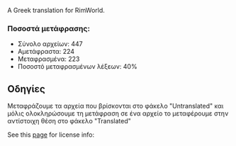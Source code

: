 A Greek translation for RimWorld.

### Ποσοστά μετάφρασης:
* Σύνολο αρχείων: 447
* Αμετάφραστα: 224
* Μεταφρασμένα: 223
* Ποσοστό μεταφρασμένων λέξεων: 40%

## Οδηγίες
Μεταφράζουμε τα αρχεία που βρίσκονται στο φάκελο "Untranslated" και μόλις ολοκληρώσουμε τη μετάφραση σε ένα αρχείο το μεταφέρουμε στην αντίστοιχη θέση στο φάκελο "Translated"


See this [page](http://ludeon.com/forums/index.php?topic=2933.0) for license info:

